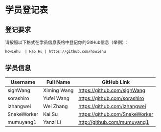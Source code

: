 # 学员登记表

## 登记要求

请按照以下格式在学员信息表格中登记你的GitHub信息（举例）：

```markdown
howiehu  | Hao Hu | https://github.com/howiehu
```

## 学员信息

Username | Full Name   | GitHub Link
-------- | ---------   | -----------
sighWang | Ximing Wang | https://github.com/sighWang
sorashiro | Yufei Wang | https://github.com/sorashiro
lzhangwei | Wei Zhang | https://github.com/lzhangwei
SnakeWorker | Kai Su | https://github.com/SnakeWorker
mumuyang1 | Yanzi Li | http://github.com/mumuyang1
